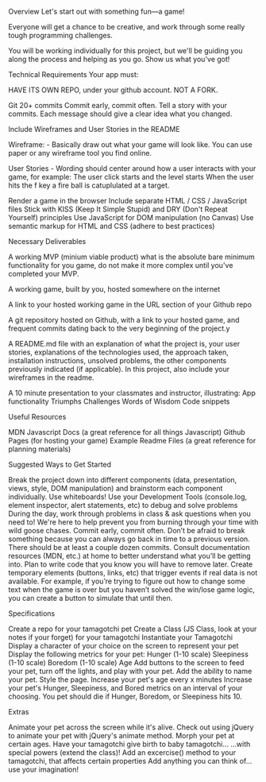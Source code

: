 Overview
Let's start out with something fun—a game!

Everyone will get a chance to be creative, and work through some really tough programming challenges.

You will be working individually for this project, but we'll be guiding you along the process and helping as you go. Show us what you've got!




Technical Requirements
Your app must:

HAVE ITS OWN REPO, under your github account. NOT A FORK.

Git 20+ commits Commit early, commit often. Tell a story with your commits. Each message should give a clear idea what you changed.

Include Wireframes and User Stories in the README

Wireframe: - Basically draw out what your game will look like. You can use paper or any wireframe tool you find online.

User Stories - Wording should center around how a user interacts with your game, for example:
The user click starts and the level starts
When the user hits the f key a fire ball is catuplulated at a target.

Render a game in the browser
Include separate HTML / CSS / JavaScript files
Stick with KISS (Keep It Simple Stupid) and DRY (Don't Repeat Yourself) principles
Use JavaScript for DOM manipulation (no Canvas)
Use semantic markup for HTML and CSS (adhere to best practices)



Necessary Deliverables

A working MVP (minium viable product) what is the absolute bare minimum functionality for you game, do not make it more complex until you've completed your MVP.

A working game, built by you, hosted somewhere on the internet

A link to your hosted working game in the URL section of your Github repo

A git repository hosted on Github, with a link to your hosted game, and frequent commits dating back to the very beginning of the project.y

A README.md file with an explanation of what the project is, your user stories, explanations of the technologies used, the approach taken, installation instructions, unsolved problems, the other components previously indicated (if applicable). In this project, also include your wireframes in the readme.

A 10 minute presentation to your classmates and instructor, illustrating:
App functionality
Triumphs
Challenges
Words of Wisdom
Code snippets

Useful Resources

MDN Javascript Docs (a great reference for all things Javascript)
Github Pages (for hosting your game)
Example Readme Files (a great reference for planning materials)

Suggested Ways to Get Started


Break the project down into different components (data, presentation, views, style, DOM manipulation) and brainstorm each component individually. Use whiteboards!
Use your Development Tools (console.log, element inspector, alert statements, etc) to debug and solve problems
During the day, work through problems in class & ask questions when you need to! We're here to help prevent you from burning through your time with wild goose chases.
Commit early, commit often. Don’t be afraid to break something because you can always go back in time to a previous version. There should be at least a couple dozen commits.
Consult documentation resources (MDN, etc.) at home to better understand what you’ll be getting into.
Plan to write code that you know you will have to remove later. Create temporary elements (buttons, links, etc) that trigger events if real data is not available. For example, if you’re trying to figure out how to change some text when the game is over but you haven’t solved the win/lose game logic, you can create a button to simulate that until then.





Specifications

Create a repo for your tamagotchi pet
Create a Class (JS Class, look at your notes if your forget) for your tamagotchi
Instantiate your Tamagotchi
Display a character of your choice on the screen to represent your pet
Display the following metrics for your pet:
Hunger (1-10 scale)
Sleepiness (1-10 scale)
Boredom (1-10 scale)
Age
Add buttons to the screen to feed your pet, turn off the lights, and play with your pet.
Add the ability to name your pet.
Style the page.
Increase your pet's age every x minutes
Increase your pet's Hunger, Sleepiness, and Bored metrics on an interval of your choosing.
You pet should die if Hunger, Boredom, or Sleepiness hits 10.





Extras

Animate your pet across the screen while it's alive. Check out using jQuery to animate your pet with jQuery's animate method.
Morph your pet at certain ages.
Have your tamagotchi give birth to baby tamagotchi...
...with special powers (extend the class)!
Add an excercise() method to your tamagotchi, that affects certain properties
Add anything you can think of... use your imagination!
